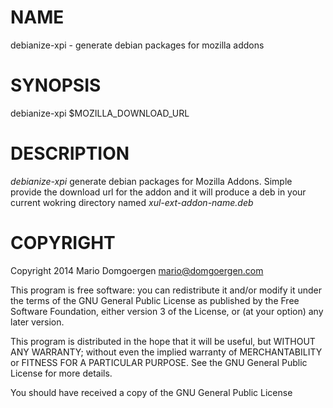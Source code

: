 <!---
% DEBIANIZE-XPI(1) GNU
% Mario Domgörgen
% Aug 29, 2015
--->

# NAME

debianize-xpi - generate debian packages for mozilla addons

# SYNOPSIS

debianize-xpi $MOZILLA\_DOWNLOAD\_URL

# DESCRIPTION

*debianize-xpi* generate debian packages for Mozilla Addons. Simple
provide the download url for the addon and it will produce a deb in your
current wokring directory named *xul-ext-addon-name.deb*

# COPYRIGHT

Copyright 2014 Mario Domgoergen <mario@domgoergen.com>

This program is free software: you can redistribute it and/or modify
it under the terms of the GNU General Public License as published by
the Free Software Foundation, either version 3 of the License, or
(at your option) any later version.

This program is distributed in the hope that it will be useful,
but WITHOUT ANY WARRANTY; without even the implied warranty of
MERCHANTABILITY or FITNESS FOR A PARTICULAR PURPOSE.  See the
GNU General Public License for more details.

You should have received a copy of the GNU General Public License
